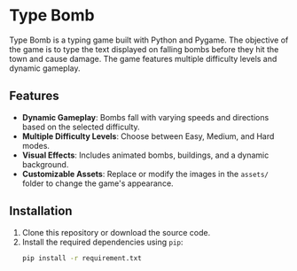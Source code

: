# Type Bomb

Type Bomb is a typing game built with Python and Pygame. The objective of the game is to type the text displayed on falling bombs before they hit the town and cause damage. The game features multiple difficulty levels and dynamic gameplay.

## Features

- **Dynamic Gameplay**: Bombs fall with varying speeds and directions based on the selected difficulty.
- **Multiple Difficulty Levels**: Choose between Easy, Medium, and Hard modes.
- **Visual Effects**: Includes animated bombs, buildings, and a dynamic background.
- **Customizable Assets**: Replace or modify the images in the `assets/` folder to change the game's appearance.

## Installation

1. Clone this repository or download the source code.
2. Install the required dependencies using `pip`:
   ```bash
   pip install -r requirement.txt
   ```

